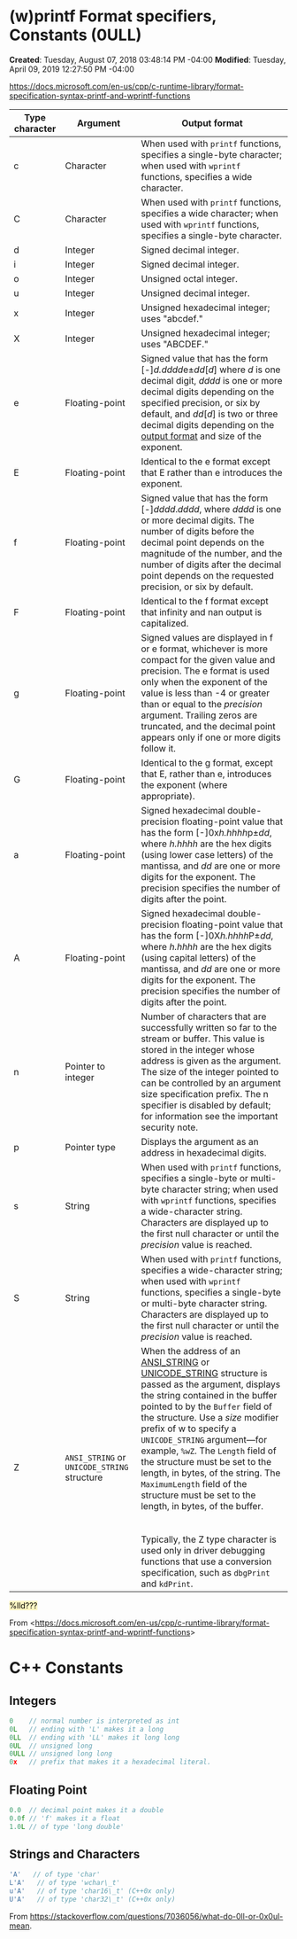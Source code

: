 # (w)printf Format specifiers, Constants (0ULL)

**Created**: Tuesday, August 07, 2018 03:48:14 PM -04:00
**Modified**: Tuesday, April 09, 2019 12:27:50 PM -04:00

https://docs.microsoft.com/en-us/cpp/c-runtime-library/format-specification-syntax-printf-and-wprintf-functions

| **Type character** | **Argument** | **Output format** |
| --- | --- | --- |
| c | Character | When used with `printf` functions, specifies a single-byte character; when used with `wprintf` functions, specifies a wide character. |
| C | Character | When used with `printf` functions, specifies a wide character; when used with `wprintf` functions, specifies a single-byte character. |
| d | Integer | Signed decimal integer. |
| i | Integer | Signed decimal integer. |
| o | Integer | Unsigned octal integer. |
| u | Integer | Unsigned decimal integer. |
| x | Integer | Unsigned hexadecimal integer; uses &quot;abcdef.&quot; |
| X | Integer | Unsigned hexadecimal integer; uses &quot;ABCDEF.&quot; |
| e | Floating-point | Signed value that has the form [-]*d.dddd*e&#177;*dd*[*d*] where *d* is one decimal digit, *dddd* is one or more decimal digits depending on the specified precision, or six by default, and *dd*[*d*] is two or three decimal digits depending on the [output format](https://docs.microsoft.com/en-us/cpp/c-runtime-library/set-output-format) and size of the exponent. |
| E | Floating-point | Identical to the e format except that E rather than e introduces the exponent. |
| f | Floating-point | Signed value that has the form [-]*dddd*.*dddd*, where *dddd* is one or more decimal digits. The number of digits before the decimal point depends on the magnitude of the number, and the number of digits after the decimal point depends on the requested precision, or six by default. |
| F | Floating-point | Identical to the f format except that infinity and nan output is capitalized. |
| g | Floating-point | Signed values are displayed in f or e format, whichever is more compact for the given value and precision. The e format is used only when the exponent of the value is less than -4 or greater than or equal to the *precision* argument. Trailing zeros are truncated, and the decimal point appears only if one or more digits follow it. |
| G | Floating-point | Identical to the g format, except that E, rather than e, introduces the exponent (where appropriate). |
| a | Floating-point | Signed hexadecimal double-precision floating-point value that has the form [-]0x*h.hhhh*p&#177;*dd*, where *h.hhhh* are the hex digits (using lower case letters) of the mantissa, and *dd* are one or more digits for the exponent. The precision specifies the number of digits after the point. |
| A | Floating-point | Signed hexadecimal double-precision floating-point value that has the form [-]0X*h.hhhh*P&#177;*dd*, where *h.hhhh* are the hex digits (using capital letters) of the mantissa, and *dd* are one or more digits for the exponent. The precision specifies the number of digits after the point. |
| n | Pointer to integer | Number of characters that are successfully written so far to the stream or buffer. This value is stored in the integer whose address is given as the argument. The size of the integer pointed to can be controlled by an argument size specification prefix. The n specifier is disabled by default; for information see the important security note. |
| p | Pointer type | Displays the argument as an address in hexadecimal digits. |
| s | String | When used with `printf` functions, specifies a single-byte or multi-byte character string; when used with `wprintf` functions, specifies a wide-character string. Characters are displayed up to the first null character or until the *precision* value is reached. |
| S | String | When used with `printf` functions, specifies a wide-character string; when used with `wprintf` functions, specifies a single-byte or multi-byte character string. Characters are displayed up to the first null character or until the *precision* value is reached. |
| Z | `ANSI_STRING` or `UNICODE_STRING` structure | When the address of an [ANSI_STRING](http://msdn.microsoft.com/library/windows/hardware/ff540605.aspx) or [UNICODE_STRING](http://msdn.microsoft.com/library/windows/hardware/ff564879.aspx) structure is passed as the argument, displays the string contained in the buffer pointed to by the `Buffer` field of the structure. Use a *size* modifier prefix of w to specify a `UNICODE_STRING` argument—for example, `%wZ`. The `Length` field of the structure must be set to the length, in bytes, of the string. The `MaximumLength` field of the structure must be set to the length, in bytes, of the buffer.<br /><br /><br />Typically, the Z type character is used only in driver debugging functions that use a conversion specification, such as `dbgPrint` and `kdPrint`. |

<mark style="background: #FFF3A3A6;">%lld???</mark>

From &lt;https://docs.microsoft.com/en-us/cpp/c-runtime-library/format-specification-syntax-printf-and-wprintf-functions&gt;

# C++ Constants

## Integers

```c++
0    // normal number is interpreted as int
0L   // ending with 'L' makes it a long
0LL  // ending with 'LL' makes it long long
0UL  // unsigned long
0ULL // unsigned long long
0x   // prefix that makes it a hexadecimal literal.
```

## Floating Point
```c++
0.0  // decimal point makes it a double
0.0f // 'f' makes it a float
1.0L // of type 'long double'
```


## Strings and Characters
```c++
'A'   // of type 'char'
L'A'   // of type 'wchar\_t'
u'A'   // of type 'char16\_t' (C++0x only)
U'A'   // of type 'char32\_t' (C++0x only)
```


From https://stackoverflow.com/questions/7036056/what-do-0ll-or-0x0ul-mean.